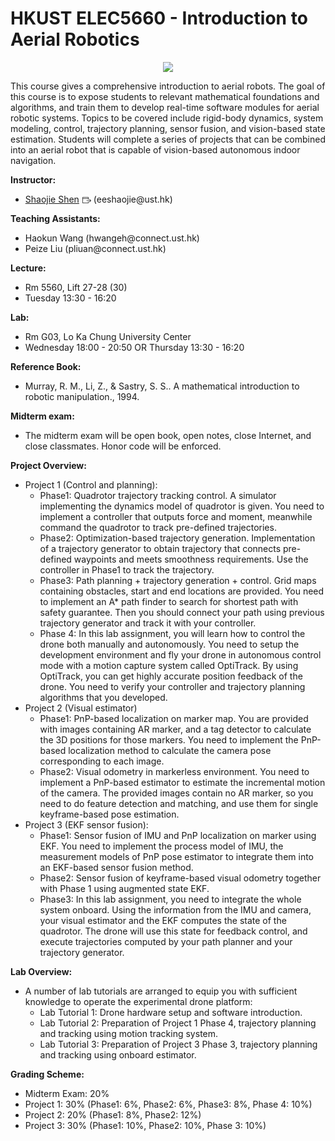 # HKUST ELEC5660 - Introduction to Aerial Robotics

<p align="center">
<img src="./Projects/proj3phase3/assets/HKUST_ELEC5660_2023_GP6.gif">
</p>

<div id="course_home_content">

<div id="course_syllabus" style="margin-bottom: 10px;" class="user_content enhanced">
  <p>This course gives a comprehensive introduction to aerial robots. The goal of this course is to expose students to relevant mathematical foundations and algorithms, and train them to develop real-time software modules for aerial robotic systems. Topics to be covered include rigid-body dynamics, system modeling, control, trajectory planning, sensor fusion, and vision-based state estimation. Students will complete a series of projects that can be combined into an aerial robot that is capable of vision-based autonomous indoor navigation.</p>

<p><strong>Instructor:</strong></p>
<ul style="list-style-type: disc;">
<li><span><a class="inline_disabled external" href="http://uav.hkust.edu.hk/" target="_blank" rel="noreferrer noopener"><span>Shaojie Shen</span><span class="external_link_icon" style="margin-inline-start: 5px; display: inline-block; text-indent: initial; " role="presentation"><svg viewBox="0 0 1920 1920" version="1.1" xmlns="http://www.w3.org/2000/svg" style="width:1em; height:1em; vertical-align:middle; fill:currentColor">
    <path d="M1226.66667,267 C1314.88,267 1386.66667,338.786667 1386.66667,427 L1386.66667,427 L1386.66667,853.666667 L1280,853.666667 L1280,693.666667 L106.666667,693.666667 L106.666667,1493.66667 C106.666667,1523 130.56,1547 160,1547 L160,1547 L1226.66667,1547 C1256.10667,1547 1280,1523 1280,1493.66667 L1280,1493.66667 L1280,1280.33333 L1386.66667,1280.33333 L1386.66667,1493.66667 C1386.66667,1581.88 1314.88,1653.66667 1226.66667,1653.66667 L1226.66667,1653.66667 L160,1653.66667 C71.7866667,1653.66667 0,1581.88 0,1493.66667 L0,1493.66667 L0,427 C0,338.786667 71.7866667,267 160,267 L160,267 Z M1584.37333,709.293333 L1904.37333,1029.29333 C1925.17333,1050.09333 1925.17333,1083.90667 1904.37333,1104.70667 L1904.37333,1104.70667 L1584.37333,1424.70667 L1508.96,1349.29333 L1737.86667,1120.38667 L906.613333,1120.38667 L906.613333,1013.72 L1737.86667,1013.72 L1508.96,784.706667 L1584.37333,709.293333 Z M1226.66667,373.666667 L160,373.666667 C130.56,373.666667 106.666667,397.666667 106.666667,427 L106.666667,427 L106.666667,587 L1280,587 L1280,427 C1280,397.666667 1256.10667,373.666667 1226.66667,373.666667 L1226.66667,373.666667 Z" stroke="none" stroke-width="1" fill-rule="evenodd"></path>
</svg>
</a> </span>(eeshaojie@ust.hk)</li>
</ul>
<p><strong>Teaching Assistants:&nbsp;</strong></p>
<ul>
<li><span>Haokun Wang (hwangeh@connect.ust.hk)</span></li>
<li><span>Peize Liu (pliuan@connect.ust.hk)</span></li>
</ul>
<p><strong>Lecture:</strong></p>
<ul>
<li><span>Rm 5560, Lift 27-28 (30)</span></li>
<li><span>Tuesday 13:30 - 16:20</span></li>
</ul>
<p><strong>Lab:</strong></p>
<ul>
<li><span>Rm G03, Lo Ka Chung University Center</span></li>
<li><span>Wednesday 18:00 - 20:50 OR Thursday 13:30 - 16:20</span></li>
</ul>
<p><strong>Reference Book:</strong></p>
<ul style="list-style-type: disc;">
<li>Murray, R. M., Li, Z., &amp; Sastry, S. S.. A mathematical introduction to robotic manipulation., 1994.</li>
</ul>
<p><strong>Midterm exam: </strong></p>
<ul>
<li>The midterm exam will be open book, open notes, close Internet, and close classmates. Honor code will be enforced.</li>
</ul>
<p><strong>Project Overview:&nbsp;</strong></p>
<ul>
<li>Project 1 (Control and planning):
<ul>
<li>Phase1: Quadrotor trajectory tracking control. A simulator implementing the dynamics model of quadrotor is given. You need to implement a controller that outputs force and moment, meanwhile command the quadrotor to track pre-defined trajectories.&nbsp;</li>
<li>Phase2: Optimization-based trajectory generation. Implementation of a trajectory generator to obtain trajectory that connects pre-defined waypoints and meets smoothness requirements. Use the controller in Phase1 to track the trajectory.</li>
<li>Phase3: Path planning + trajectory generation + control. Grid maps containing obstacles, start and end locations are provided. You need to implement an A* path finder to search for shortest path with safety guarantee. Then you should connect your path using previous trajectory generator and track it with your controller.</li>
<li>Phase 4: In this lab assignment, you will learn how to control the drone both manually and autonomously. You need to setup the development environment and fly your drone in autonomous control mode with a motion capture system called OptiTrack. By using OptiTrack, you can get highly accurate position feedback&nbsp;of the drone. You need to verify your controller and trajectory planning algorithms that you developed.</li>
</ul>
</li>
<li>Project 2 (Visual estimator)&nbsp;
<ul>
<li>Phase1: PnP-based localization on marker map. You are provided with images containing AR marker, and a tag detector to calculate the 3D positions for those markers. You need to implement the PnP-based localization method to calculate the camera pose corresponding to each image.</li>
<li>Phase2: Visual odometry in markerless environment. You need to implement a PnP-based estimator to estimate the incremental motion of the camera. The provided images contain no AR marker, so you need to do feature detection and matching, and use them for single keyframe-based pose estimation.</li>
</ul>
</li>
<li>Project 3 (EKF sensor fusion):
<ul>
<li>Phase1: Sensor fusion of IMU and&nbsp;PnP localization on marker using EKF. You need to implement the process model of IMU, the measurement models of PnP pose estimator to integrate them into an EKF-based sensor fusion method.</li>
<li>Phase2: Sensor fusion of keyframe-based visual odometry together with Phase 1 using augmented state EKF.&nbsp;</li>
<li>Phase3: In this lab assignment, you need to integrate the whole system onboard. Using the information from the IMU and camera, your visual estimator and the EKF computes the state of the quadrotor. The drone will use this state for feedback control, and execute trajectories computed by your path planner and your trajectory generator.</li>
</ul>
</li>
</ul>
<p><strong>Lab Overview:</strong></p>
<ul>
<li>A number of lab tutorials are arranged to equip you with sufficient knowledge to operate the experimental drone platform:
<ul>
<li>Lab Tutorial 1: Drone hardware setup and software introduction.</li>
<li>Lab Tutorial 2: Preparation of Project 1 Phase 4, trajectory planning and tracking using motion tracking system.</li>
<li>Lab Tutorial 3: Preparation of Project 3 Phase 3, trajectory planning and tracking using onboard estimator.</li>
</ul>
</li>
</ul>
<p><strong>Grading Scheme:</strong></p>
<ul>
<li>Midterm Exam: 20%</li>
<li>Project 1: 30% (Phase1: 6%, Phase2: 6%, Phase3: 8%, Phase 4: 10%)</li>
<li>Project 2: 20% (Phase1: 8%, Phase2: 12%)</li>
<li>Project 3: 30% (Phase1: 10%, Phase2: 10%, Phase 3: 10%)</li>
</ul>